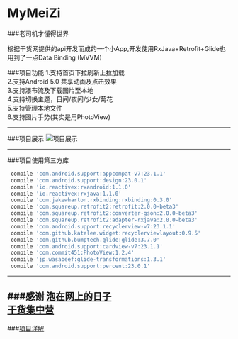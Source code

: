 
# MyMeiZi 

###老司机才懂得世界

根据干货网提供的api开发而成的一个小App,开发使用RxJava+Retrofit+Glide也用到了一点Data Binding (MVVM)

###项目功能
1.支持首页下拉刷新上拉加载</br>
2.支持Android 5.0 共享动画及点击效果</br>
3.支持瀑布流及下载图片至本地</br>
4.支持切换主题，日间/夜间/少女/菊花</br>
5.支持管理本地文件</br>
6.支持图片手势(其实是用PhotoView)</br>

------------

###项目展示
![项目展示](https://github.com/SmartWrh/MyMeiZi/blob/master/Untitled.gif)

--------

###项目使用第三方库

```gradle
 compile 'com.android.support:appcompat-v7:23.1.1'
 compile 'com.android.support:design:23.0.1'
 compile 'io.reactivex:rxandroid:1.1.0'
 compile 'io.reactivex:rxjava:1.1.0'
 compile 'com.jakewharton.rxbinding:rxbinding:0.3.0'
 compile 'com.squareup.retrofit2:retrofit:2.0.0-beta3'
 compile 'com.squareup.retrofit2:converter-gson:2.0.0-beta3'
 compile 'com.squareup.retrofit2:adapter-rxjava:2.0.0-beta3'
 compile 'com.android.support:recyclerview-v7:23.1.1'
 compile 'com.github.katelee.widget:recyclerviewlayout:0.9.5'
 compile 'com.github.bumptech.glide:glide:3.7.0'
 compile 'com.android.support:cardview-v7:23.1.1'
 compile 'com.commit451:PhotoView:1.2.4'
 compile 'jp.wasabeef:glide-transformations:1.3.1'
 compile 'com.android.support:percent:23.0.1'
```

------------



###感谢
[泡在网上的日子](http://www.jcodecraeer.com/)</br>
[干货集中营](http://gank.io/)
------
###[项目详解](http://blog.csdn.net/u014163726)

